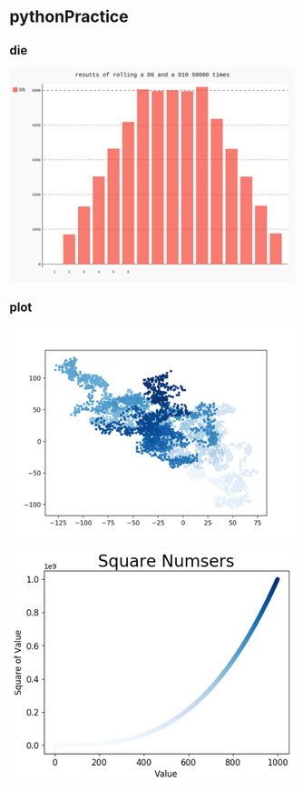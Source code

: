 # pythonPractice


## die

![](https://github.com/Deeer/pythonPractice/blob/master/die/die_visual.svg)


## plot

![](https://github.com/Deeer/pythonPractice/blob/master/plot/Figure_1.png)

![](https://github.com/Deeer/pythonPractice/blob/master/plot/squres_plot.png)
